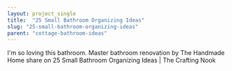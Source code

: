 ```yaml
---
layout: project_single
title:  "25 Small Bathroom Organizing Ideas"
slug: "25-small-bathroom-organizing-ideas"
parent: "cottage-bathroom-ideas"
---
```

I'm so loving this bathroom. Master bathroom renovation by The Handmade Home share on 25 Small Bathroom Organizing Ideas | The Crafting Nook